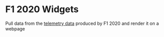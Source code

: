 # F1 2020 Widgets

Pull data from the [telemetry data](https://forums.codemasters.com/topic/50942-f1-2020-udp-specification/) produced by 
F1 2020 and render it on a webpage